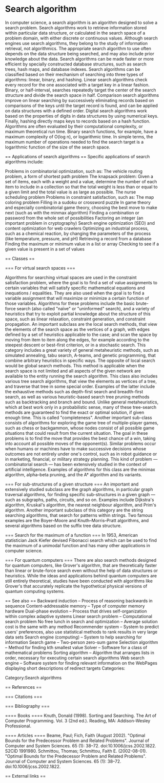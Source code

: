 # Search algorithm

In computer science, a search algorithm is an algorithm designed to solve a search problem. Search algorithms work to retrieve information stored within particular data structure, or calculated in the search space of a problem domain, with either discrete or continuous values.
Although search engines use search algorithms, they belong to the study of information retrieval, not algorithmics.
The appropriate search algorithm to use often depends on the data structure being searched, and may also include prior knowledge about the data. Search algorithms can be made faster or more efficient by specially constructed database structures, such as search trees, hash maps, and database indexes.
Search algorithms can be classified based on their mechanism of searching into three types of algorithms: linear, binary, and hashing. Linear search algorithms check every record for the one associated with a target key in a linear fashion. Binary, or half-interval, searches repeatedly target the center of the search structure and divide the search space in half. Comparison search algorithms improve on linear searching by successively eliminating records based on comparisons of the keys until the target record is found, and can be applied on data structures with a defined order. Digital search algorithms work based on the properties of digits in data structures by using numerical keys. Finally, hashing directly maps keys to records based on a hash function.
Algorithms are often evaluated by their computational complexity, or maximum theoretical run time. Binary search functions, for example, have a maximum complexity of O(log n), or logarithmic time. In simple terms, the maximum number of operations needed to find the search target is a logarithmic function of the size of the search space.


== Applications of search algorithms ==
Specific applications of search algorithms include:

Problems in combinatorial optimization, such as:
The vehicle routing problem, a form of shortest path problem
The knapsack problem: Given a set of items, each with a weight and a value, determine the number of each item to include in a collection so that the total weight is less than or equal to a given limit and the total value is as large as possible.
The nurse scheduling problem
Problems in constraint satisfaction, such as:
The map coloring problem
Filling in a sudoku or crossword puzzle
In game theory and especially combinatorial game theory, choosing the best move to make next (such as with the minmax algorithm)
Finding a combination or password from the whole set of possibilities
Factoring an integer (an important problem in cryptography)
Search engine optimization (SEO) and content optimization for web crawlers
Optimizing an industrial process, such as a chemical reaction, by changing the parameters of the process (like temperature, pressure, and pH)
Retrieving a record from a database
Finding the maximum or minimum value in a list or array
Checking to see if a given value is present in a set of values


== Classes ==


=== For virtual search spaces ===

Algorithms for searching virtual spaces are used in the constraint satisfaction problem, where the goal is to find a set of value assignments to certain variables that will satisfy specific mathematical equations and inequations / equalities.  They are also used when the goal is to find a variable assignment that will maximize or minimize a certain function of those variables.  Algorithms for these problems include the basic brute-force search (also called  "naïve" or "uninformed" search), and a variety of heuristics that try to exploit partial knowledge about the structure of this space, such as linear relaxation, constraint generation, and constraint propagation.
An important subclass are the local search methods, that view the elements of the search space as the vertices of a graph, with edges defined by a set of heuristics applicable to the case; and scan the space by moving from item to item along the edges, for example according to the steepest descent or best-first criterion, or in a stochastic search.  This category includes a great variety of general metaheuristic methods, such as simulated annealing, tabu search, A-teams, and genetic programming, that combine arbitrary heuristics in specific ways. The opposite of local search would be global search methods. This method is applicable when the search space is not limited and all aspects of the given network are available to the entity running the search algorithm.
This class also includes various tree search algorithms, that view the elements as vertices of a tree, and traverse that tree in some special order.  Examples of the latter include the exhaustive methods such as depth-first search and breadth-first search, as well as various heuristic-based search tree pruning methods such as backtracking and branch and bound.  Unlike general metaheuristics, which at best work only in a probabilistic sense, many of these tree-search methods are guaranteed to find the exact or optimal solution, if given enough time. This is called "completeness".
Another important sub-class consists of algorithms for exploring the game tree of multiple-player games, such as chess or backgammon, whose nodes consist of all possible game situations that could result from the current situation.  The goal in these problems is to find the move that provides the best chance of a win, taking into account all possible moves of the opponent(s).  Similar problems occur when humans or machines have to make successive decisions whose outcomes are not entirely under one's control, such as in robot guidance or in marketing, financial, or military strategy planning.  This kind of problem — combinatorial search — has been extensively studied in the context of artificial intelligence. Examples of algorithms for this class are the minimax algorithm, alpha–beta pruning, and the A* algorithm and its variants.


=== For sub-structures of a given structure ===
An important and extensively studied subclass are the graph algorithms, in particular graph traversal algorithms, for finding specific sub-structures in a given graph — such as subgraphs, paths, circuits, and so on.  Examples include Dijkstra's algorithm, Kruskal's algorithm, the nearest neighbour algorithm, and Prim's algorithm.
Another important subclass of this category are the string searching algorithms, that search for patterns within strings. Two famous examples are the Boyer–Moore and Knuth–Morris–Pratt algorithms, and several algorithms based on the suffix tree data structure.


=== Search for the maximum of a function ===
In 1953, American statistician Jack Kiefer devised Fibonacci search which can be used to find the maximum of a unimodal function and has many other applications in computer science.


=== For quantum computers ===
There are also search methods designed for quantum computers, like Grover's algorithm, that are theoretically faster than linear or brute-force search even without the help of data structures or heuristics. While the ideas and applications behind quantum computers are still entirely theoretical, studies have been conducted with algorithms like Grover's that accurately replicate the hypothetical physical versions of quantum computing systems.


== See also ==
Backward induction – Process of reasoning backwards in sequence
Content-addressable memory – Type of computer memory hardware
Dual-phase evolution – Process that drives self-organization within complex adaptive systems
Linear search problem – Computational search problem
No free lunch in search and optimization – Average solution cost is the same with any method
Recommender system – System to predict users' preferences, also use statistical methods to rank results in very large data sets
Search engine (computing) – System to help searching for information
Search game – Two-person zero-sum game
Selection algorithm – Method for finding kth smallest value
Solver – Software for a class of mathematical problems
Sorting algorithm – Algorithm that arranges lists in order, necessary for executing certain search algorithms
Web search engine – Software system for finding relevant information on the WebPages displaying short descriptions of redirect targets
Categories:

Category:Search algorithms


== References ==


=== Citations ===


=== Bibliography ===


==== Books ====
Knuth, Donald (1998). Sorting and Searching. The Art of Computer Programming. Vol. 3 (2nd ed.). Reading, MA: Addison-Wesley Professional.


==== Articles ====
Beame, Paul; Fich, Faith (August 2002). "Optimal Bounds for the Predecessor Problem and Related Problems". Journal of Computer and System Sciences. 65 (1): 38–72. doi:10.1006/jcss.2002.1822. S2CID 1991980.
Schmittou, Thomas; Schmittou, Faith E. (2002-08-01). "Optimal Bounds for the Predecessor Problem and Related Problems". Journal of Computer and System Sciences. 65 (1): 38–72. doi:10.1006/jcss.2002.1822.


== External links ==